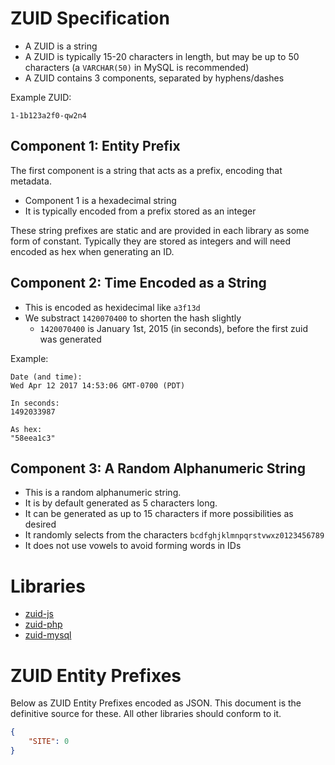 # ZUID Specification

* A ZUID is a string
* A ZUID is typically 15-20 characters in length, but may be up to 50 characters (a `VARCHAR(50)` in MySQL is recommended)
* A ZUID contains 3 components, separated by hyphens/dashes

Example ZUID:

```
1-1b123a2f0-qw2n4
```

## Component 1: Entity Prefix

The first component is a string that acts as a prefix, encoding that metadata.

* Component 1 is a hexadecimal string
* It is typically encoded from a prefix stored as an integer

These string prefixes are static and are provided in each library as some form of constant. Typically they are stored as integers and will need encoded as hex when generating an ID.

## Component 2: Time Encoded as a String

* This is encoded as hexidecimal like `a3f13d`
* We substract `1420070400` to shorten the hash slightly
    * `1420070400` is January 1st, 2015 (in seconds), before the first zuid was generated

Example:

```
Date (and time):
Wed Apr 12 2017 14:53:06 GMT-0700 (PDT)

In seconds:
1492033987

As hex:
"58eea1c3"
```

## Component 3: A Random Alphanumeric String

* This is a random alphanumeric string.
* It is by default generated as 5 characters long.
* It can be generated as up to 15 characters if more possibilities as desired
* It randomly selects from the characters `bcdfghjklmnpqrstvwxz0123456789`
* It does not use vowels to avoid forming words in IDs


# Libraries

* [zuid-js](https://github.com/zesty-io/zuid-specification)
* [zuid-php](https://github.com/zesty-io/zuid-php)
* [zuid-mysql](https://github.com/zesty-io/zuid-mysql)

# ZUID Entity Prefixes

Below as ZUID Entity Prefixes encoded as JSON. This document is the definitive source for these. All other libraries should conform to it.

```json
{
    "SITE": 0
}
```

